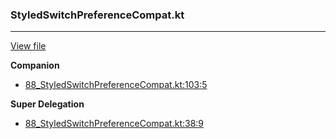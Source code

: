 ### StyledSwitchPreferenceCompat.kt
---
[View file](../../precision_analyzed/88_StyledSwitchPreferenceCompat.kt)

**Companion**

 - [88_StyledSwitchPreferenceCompat.kt:103:5](../../precision_analyzed/88_StyledSwitchPreferenceCompat.kt#L103)

**Super Delegation**

 - [88_StyledSwitchPreferenceCompat.kt:38:9](../../precision_analyzed/88_StyledSwitchPreferenceCompat.kt#L38)
